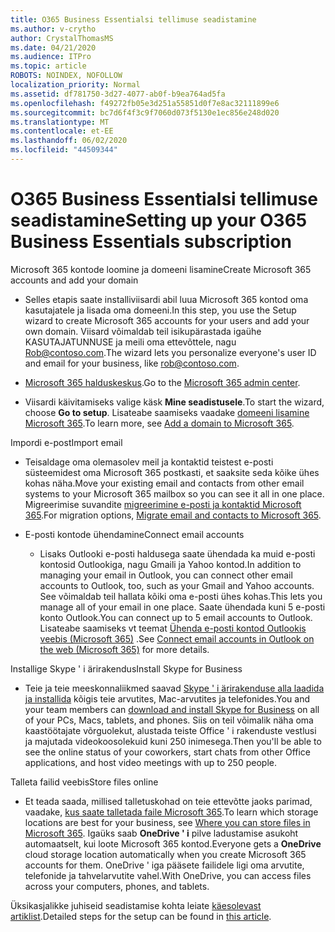 ```yaml
---
title: O365 Business Essentialsi tellimuse seadistamine
ms.author: v-crytho
author: CrystalThomasMS
ms.date: 04/21/2020
ms.audience: ITPro
ms.topic: article
ROBOTS: NOINDEX, NOFOLLOW
localization_priority: Normal
ms.assetid: df781750-3d27-4077-ab0f-b9ea764ad5fa
ms.openlocfilehash: f49272fb05e3d251a55851d0f7e8ac32111899e6
ms.sourcegitcommit: bc7d6f4f3c9f7060d073f5130e1ec856e248d020
ms.translationtype: MT
ms.contentlocale: et-EE
ms.lasthandoff: 06/02/2020
ms.locfileid: "44509344"
---
```

# <a name="setting-up-your-o365-business-essentials-subscription"></a><span data-ttu-id="8322e-102">O365 Business Essentialsi tellimuse seadistamine</span><span class="sxs-lookup"><span data-stu-id="8322e-102">Setting up your O365 Business Essentials subscription</span></span>

<span data-ttu-id="8322e-103">Microsoft 365 kontode loomine ja domeeni lisamine</span><span class="sxs-lookup"><span data-stu-id="8322e-103">Create Microsoft 365 accounts and add your domain</span></span>
  
- <span data-ttu-id="8322e-104">Selles etapis saate installiviisardi abil luua Microsoft 365 kontod oma kasutajatele ja lisada oma domeeni.</span><span class="sxs-lookup"><span data-stu-id="8322e-104">In this step, you use the Setup wizard to create Microsoft 365 accounts for your users and add your own domain.</span></span> <span data-ttu-id="8322e-105">Viisard võimaldab teil isikupärastada igaühe KASUTAJATUNNUSE ja meili oma ettevõttele, nagu [Rob@contoso.com](mailto:rob@contoso.com).</span><span class="sxs-lookup"><span data-stu-id="8322e-105">The wizard lets you personalize everyone's user ID and email for your business, like [rob@contoso.com](mailto:rob@contoso.com).</span></span>
    
- <span data-ttu-id="8322e-106">[Microsoft 365 halduskeskus](https://login.partner.microsoftonline.cn/).</span><span class="sxs-lookup"><span data-stu-id="8322e-106">Go to the [Microsoft 365 admin center](https://login.partner.microsoftonline.cn/).</span></span>
    
- <span data-ttu-id="8322e-107">Viisardi käivitamiseks valige käsk **Mine seadistusele**.</span><span class="sxs-lookup"><span data-stu-id="8322e-107">To start the wizard, choose **Go to setup**.</span></span> <span data-ttu-id="8322e-108">Lisateabe saamiseks vaadake [domeeni lisamine Microsoft 365](https://docs.microsoft.com/microsoft-365/admin/setup/add-domain).</span><span class="sxs-lookup"><span data-stu-id="8322e-108">To learn more, see [Add a domain to Microsoft 365](https://docs.microsoft.com/microsoft-365/admin/setup/add-domain).</span></span>
    
<span data-ttu-id="8322e-109">Impordi e-post</span><span class="sxs-lookup"><span data-stu-id="8322e-109">Import email</span></span>
  
- <span data-ttu-id="8322e-110">Teisaldage oma olemasolev meil ja kontaktid teistest e-posti süsteemidest oma Microsoft 365 postkasti, et saaksite seda kõike ühes kohas näha.</span><span class="sxs-lookup"><span data-stu-id="8322e-110">Move your existing email and contacts from other email systems to your Microsoft 365 mailbox so you can see it all in one place.</span></span> <span data-ttu-id="8322e-111">Migreerimise suvandite [migreerimine e-posti ja kontaktid Microsoft 365](https://docs.microsoft.com/microsoft-365/admin/setup/migrate-email-and-contacts-admin).</span><span class="sxs-lookup"><span data-stu-id="8322e-111">For migration options, [Migrate email and contacts to Microsoft 365](https://docs.microsoft.com/microsoft-365/admin/setup/migrate-email-and-contacts-admin).</span></span>
    
- <span data-ttu-id="8322e-112">E-posti kontode ühendamine</span><span class="sxs-lookup"><span data-stu-id="8322e-112">Connect email accounts</span></span>
    
  - <span data-ttu-id="8322e-113">Lisaks Outlooki e-posti haldusega saate ühendada ka muid e-posti kontosid Outlookiga, nagu Gmaili ja Yahoo kontod.</span><span class="sxs-lookup"><span data-stu-id="8322e-113">In addition to managing your email in Outlook, you can connect other email accounts to Outlook, too, such as your Gmail and Yahoo accounts.</span></span> <span data-ttu-id="8322e-114">See võimaldab teil hallata kõiki oma e-posti ühes kohas.</span><span class="sxs-lookup"><span data-stu-id="8322e-114">This lets you manage all of your email in one place.</span></span> <span data-ttu-id="8322e-115">Saate ühendada kuni 5 e-posti konto Outlook.</span><span class="sxs-lookup"><span data-stu-id="8322e-115">You can connect up to 5 email accounts to Outlook.</span></span> <span data-ttu-id="8322e-116">Lisateabe saamiseks vt teemat [Ühenda e-posti kontod Outlookis veebis (Microsoft 365)](https://support.office.com/Article/Connect-email-accounts-in-Outlook-on-the-web-Office-365-d7012ff0-924f-4f78-8aca-c3912d886c4d) .</span><span class="sxs-lookup"><span data-stu-id="8322e-116">See [Connect email accounts in Outlook on the web (Microsoft 365)](https://support.office.com/Article/Connect-email-accounts-in-Outlook-on-the-web-Office-365-d7012ff0-924f-4f78-8aca-c3912d886c4d) for more details.</span></span> 
    
<span data-ttu-id="8322e-117">Installige Skype ' i ärirakendus</span><span class="sxs-lookup"><span data-stu-id="8322e-117">Install Skype for Business</span></span>
  
- <span data-ttu-id="8322e-118">Teie ja teie meeskonnaliikmed saavad [Skype ' i ärirakenduse alla laadida ja installida](https://support.office.com/Article/download-and-install-Skype-for-Business-8a0d4da8-9d58-44f9-9759-5c8f340cb3fb) kõigis teie arvutites, Mac-arvutites ja telefonides.</span><span class="sxs-lookup"><span data-stu-id="8322e-118">You and your team members can [download and install Skype for Business](https://support.office.com/Article/download-and-install-Skype-for-Business-8a0d4da8-9d58-44f9-9759-5c8f340cb3fb) on all of your PCs, Macs, tablets, and phones.</span></span> <span data-ttu-id="8322e-119">Siis on teil võimalik näha oma kaastöötajate võrguolekut, alustada teiste Office ' i rakenduste vestlusi ja majutada videokoosolekuid kuni 250 inimesega.</span><span class="sxs-lookup"><span data-stu-id="8322e-119">Then you'll be able to see the online status of your coworkers, start chats from other Office applications, and host video meetings with up to 250 people.</span></span> 
    
<span data-ttu-id="8322e-120">Talleta failid veebis</span><span class="sxs-lookup"><span data-stu-id="8322e-120">Store files online</span></span>
  
- <span data-ttu-id="8322e-121">Et teada saada, millised talletuskohad on teie ettevõtte jaoks parimad, vaadake, [kus saate talletada faile Microsoft 365](https://support.office.com/article/c7c20284-bc94-47f4-9728-d28e9daf0790.aspx).</span><span class="sxs-lookup"><span data-stu-id="8322e-121">To learn which storage locations are best for your business, see [Where you can store files in Microsoft 365](https://support.office.com/article/c7c20284-bc94-47f4-9728-d28e9daf0790.aspx).</span></span> <span data-ttu-id="8322e-122">Igaüks saab **OneDrive ' i** pilve ladustamise asukoht automaatselt, kui loote Microsoft 365 kontod.</span><span class="sxs-lookup"><span data-stu-id="8322e-122">Everyone gets a **OneDrive** cloud storage location automatically when you create Microsoft 365 accounts for them.</span></span> <span data-ttu-id="8322e-123">OneDrive ' iga pääsete failidele ligi oma arvutite, telefonide ja tahvelarvutite vahel.</span><span class="sxs-lookup"><span data-stu-id="8322e-123">With OneDrive, you can access files across your computers, phones, and tablets.</span></span> 
    
<span data-ttu-id="8322e-124">Üksikasjalikke juhiseid seadistamise kohta leiate [käesolevast artiklist](https://docs.microsoft.com/microsoft-365/admin/setup/setup).</span><span class="sxs-lookup"><span data-stu-id="8322e-124">Detailed steps for the setup can be found in [this article](https://docs.microsoft.com/microsoft-365/admin/setup/setup).</span></span>
  

